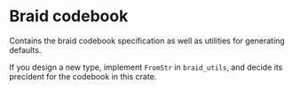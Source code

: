 # Braid codebook

Contains the braid codebook specification as well as utilities for generating
defaults.

If you design a new type, implement `FromStr` in `braid_utils`, and decide its
precident for the codebook in  this crate.
